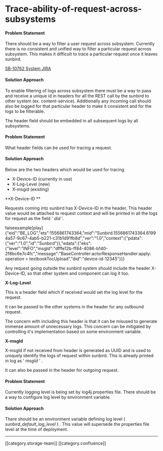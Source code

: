 # Trace-ability-of-request-across-subsystems

#### Problem Statement

There should be a way to filter a user request across subsystem. Currently there is no consistent and unified way to filter a particular request across subsystem. This makes it difficult to trace a particular request once it leaves sunbird.&#x20;

[SB-10762 System JIRA](https://browse/SB-10762)

#### Solution Approach&#x20;

To enable filtering of logs across subsystem there must be a way to pass and receive a unique id in headers for all the REST call by the sunbird to other system (ex. content-service). Additionally any incoming call should also be logged for that particular header to make it consistent and for the logs to be filterable.

The header field should be embedded in all subsequent logs by all subsystems.

#### &#x20;Problem Statement&#x20;

What header fields can be used for tracing a request.

#### Solution Approach&#x20;

Below are the two headers which would be used for tracing

* X-Device-ID  (currently in use)
* X-Log-Level  (new)
* X-msgid (existing)

\*\*X-Device-ID \*\*

Requests coming into sunbird has X-Device-ID in the header, This header value would be attached to request context and will be printed in all the logs for request as the field ' _did_ '.

falseexample\[play] {"eid":"BE\_LOG","ets":1556861743364,"mid":"Sunbird.1556861743364.61994a57-9c67-4ab5-b221-c31b1d91fb8d","ver":"1.0","context":{"pdata":{"ver":"1.0","id":"Sunbird"\}},"edata":{"eks":{"level":"INFO","msgId":"dfffe12b-ff84-4086-b140-2f8bc6e7c4fc","message":"BaseController:actorResponseHandler:apply: operation = textbookTocUpload","did":"device-id-12345"\}}}

Any request going outside the sunbird system should include the header X-Device-ID, so that other system and component can log it too.

**X-Log-Level**

This is a header field which if received would set the log level for the request.

It can be passed to the other systems in the header for any outbound request.

The concern with including this header is that it can be misused to generate immense amount of unnecessary logs. This concern can be mitigated by controlling it's implementation based on some environment variable.

**X-msgId** &#x20;

X-msgId if not received from header is generated as UUID and is used to uniquely identify the logs of request within sunbird. This is already printed in log as ' _msgId_ ' .

It can also be passed in the header for outgoing request.

#### Problem Statement

Currently logging level is being set by log4j.properties file. There should be a way to configure log level by environment variable.

#### Solution Approach

There should be an environment variable defining log level ( _sunbird\_default\_log\_level_ ) . This value will supersede the properties file level at the time of deployment.

***

\[\[category.storage-team]] \[\[category.confluence]]
